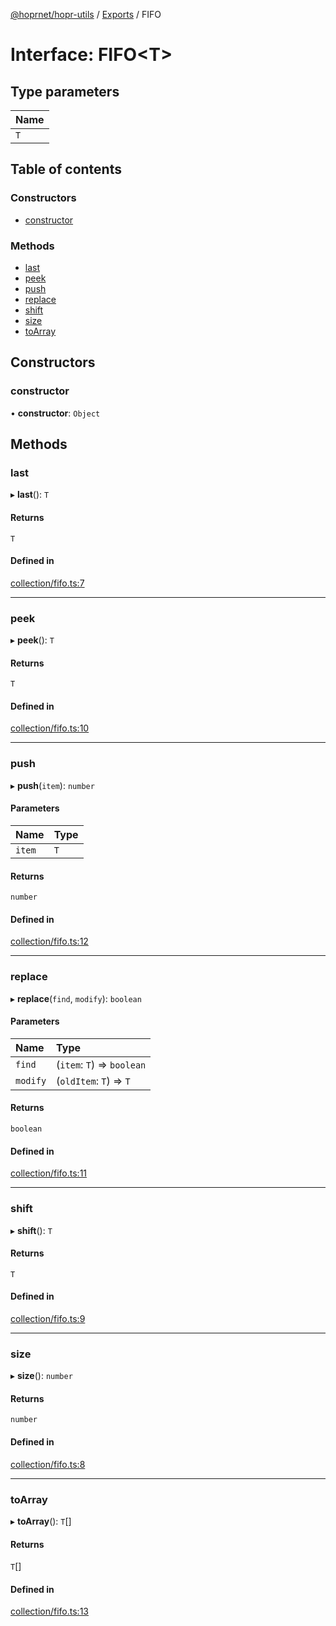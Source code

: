 [@hoprnet/hopr-utils](../README.md) / [Exports](../modules.md) / FIFO

# Interface: FIFO<T\>

## Type parameters

| Name |
| :------ |
| `T` |

## Table of contents

### Constructors

- [constructor](FIFO.md#constructor)

### Methods

- [last](FIFO.md#last)
- [peek](FIFO.md#peek)
- [push](FIFO.md#push)
- [replace](FIFO.md#replace)
- [shift](FIFO.md#shift)
- [size](FIFO.md#size)
- [toArray](FIFO.md#toarray)

## Constructors

### constructor

• **constructor**: `Object`

## Methods

### last

▸ **last**(): `T`

#### Returns

`T`

#### Defined in

[collection/fifo.ts:7](https://github.com/szczebel1995/hoprnet/blob/master/packages/utils/src/collection/fifo.ts#L7)

___

### peek

▸ **peek**(): `T`

#### Returns

`T`

#### Defined in

[collection/fifo.ts:10](https://github.com/szczebel1995/hoprnet/blob/master/packages/utils/src/collection/fifo.ts#L10)

___

### push

▸ **push**(`item`): `number`

#### Parameters

| Name | Type |
| :------ | :------ |
| `item` | `T` |

#### Returns

`number`

#### Defined in

[collection/fifo.ts:12](https://github.com/szczebel1995/hoprnet/blob/master/packages/utils/src/collection/fifo.ts#L12)

___

### replace

▸ **replace**(`find`, `modify`): `boolean`

#### Parameters

| Name | Type |
| :------ | :------ |
| `find` | (`item`: `T`) => `boolean` |
| `modify` | (`oldItem`: `T`) => `T` |

#### Returns

`boolean`

#### Defined in

[collection/fifo.ts:11](https://github.com/szczebel1995/hoprnet/blob/master/packages/utils/src/collection/fifo.ts#L11)

___

### shift

▸ **shift**(): `T`

#### Returns

`T`

#### Defined in

[collection/fifo.ts:9](https://github.com/szczebel1995/hoprnet/blob/master/packages/utils/src/collection/fifo.ts#L9)

___

### size

▸ **size**(): `number`

#### Returns

`number`

#### Defined in

[collection/fifo.ts:8](https://github.com/szczebel1995/hoprnet/blob/master/packages/utils/src/collection/fifo.ts#L8)

___

### toArray

▸ **toArray**(): `T`[]

#### Returns

`T`[]

#### Defined in

[collection/fifo.ts:13](https://github.com/szczebel1995/hoprnet/blob/master/packages/utils/src/collection/fifo.ts#L13)
